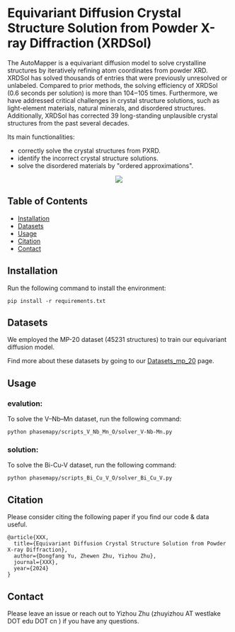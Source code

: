  
# Equivariant Diffusion Crystal Structure Solution from Powder X-ray Diffraction (XRDSol)

The AutoMapper is a equivariant diffusion model to solve crystalline structures by iteratively refining atom coordinates from powder XRD. XRDSol has solved thousands of entries that were previously unresolved or unlabeled. Compared to prior methods, the solving efficiency of XRDSol (0.6 seconds per solution) is more than 104‒105 times. Furthermore, we have addressed critical challenges in crystal structure solutions, such as light-element materials, natural minerals, and disordered structures. Additionally, XRDSol has corrected 39 long-standing unplausible crystal structures from the past several decades. 

Its main functionalities:

- correctly solve the crystal structures from PXRD.
- identify the incorrect crystal structure solutions.
- solve the disordered materials by "ordered approximations".


<p align="center">
  <img src="phasemapy/Overview of AutoMapper.svg" /> 
</p>



## Table of Contents

- [Installation](#installation)
- [Datasets](#datasets)
- [Usage](#usage)
- [Citation](#citation)
- [Contact](#contact)

## Installation


Run the following command to install the environment:
```
pip install -r requirements.txt
```


## Datasets

We employed the MP-20 dataset (45231 structures) to train our equivariant diffusion model.

Find more about these datasets by going to our [Datasets_mp_20]("data/mp_20) page.

## Usage
### evalution:

To solve the V–Nb–Mn dataset, run the following command:

```
python phasemapy/scripts_V_Nb_Mn_O/solver_V-Nb-Mn.py
```
### solution:

To solve the Bi-Cu-V dataset, run the following command:

```
python phasemapy/scripts_Bi_Cu_V_O/solver_Bi_Cu_V.py
```


## Citation

Please consider citing the following paper if you find our code & data useful.

```
@article{XXX,
  title={Equivariant Diffusion Crystal Structure Solution from Powder X-ray Diffraction},
  author={Dongfang Yu, Zhewen Zhu, Yizhou Zhu},
  journal={XXX},
  year={2024}
}
```

## Contact

Please leave an issue or reach out to Yizhou Zhu (zhuyizhou AT westlake DOT edu DOT cn ) if you have any questions.
